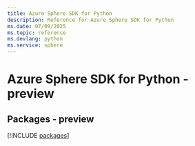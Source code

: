 ```yaml
---
title: Azure Sphere SDK for Python
description: Reference for Azure Sphere SDK for Python
ms.date: 07/09/2025
ms.topic: reference
ms.devlang: python
ms.service: sphere
---
```

# Azure Sphere SDK for Python - preview
## Packages - preview
[!INCLUDE [packages](sphere-index.md)]